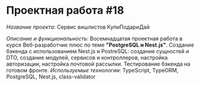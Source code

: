 # Проектная работа #18

*Название проекта*: Сервис вишлистов КупиПодариДай

*Описание и функциональность*: Восемнадцатая проектная работа в курсе Веб-разработчик плюс по теме __"PostgreSQL и Nest.js"__. Создание бэкенда с использованием Nest.js и PostreSQL: создание сущностей и DTO, создание модулей, сервисов и контроллеров, настройка авторизации, настройка почтовой рассылки. Тестирование бэкенда на готовом фронте.
*Используемые технологии*: TypeScript, TypeORM, PostgreSQL, Nest.js, class-validator

